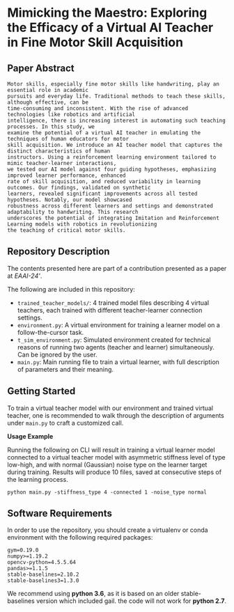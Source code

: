 # Mimicking the Maestro: Exploring the Efficacy of a Virtual AI Teacher in Fine Motor Skill Acquisition

## Paper Abstract
    Motor skills, especially fine motor skills like handwriting, play an essential role in academic
    pursuits and everyday life. Traditional methods to teach these skills, although effective, can be
    time-consuming and inconsistent. With the rise of advanced technologies like robotics and artificial
    intelligence, there is increasing interest in automating such teaching processes. In this study, we
    examine the potential of a virtual AI teacher in emulating the techniques of human educators for motor
    skill acquisition. We introduce an AI teacher model that captures the distinct characteristics of human
    instructors. Using a reinforcement learning environment tailored to mimic teacher-learner interactions,
    we tested our AI model against four guiding hypotheses, emphasizing improved learner performance, enhanced
    rate of skill acquisition, and reduced variability in learning outcomes. Our findings, validated on synthetic
    learners, revealed significant improvements across all tested hypotheses. Notably, our model showcased
    robustness across different learners and settings and demonstrated adaptability to handwriting. This research
    underscores the potential of integrating Imitation and Reinforcement Learning models with robotics in revolutionizing
    the teaching of critical motor skills.
    
## Repository Description
The contents presented here are part of a contribution presented as a paper at *EAAI-24'*.

The following are included in this repository:

  - `trained_teacher_models/`: 4 trained model files describing 4 virtual teachers, each trained with different teacher-learner connection settings.
  - `environment.py`: A virtual environment for training a learner model on a follow-the-cursor task.
  - `t_sim_environment.py`: Simulated environment created for technical reasons of running two agents (teacher and learner) simultaneously. Can be ignored 
by the user.
  - `main.py`: Main running file to train a virtual learner, with full description of parameters and their meaning.


## Getting Started
To train a virtual teacher model with our environment and trained virtual teacher, one is recommended to walk through the description of arguments under
`main.py` to craft a customized call.

**Usage Example**

Running the following on CLI will result in training a virtual learner model connected to a virtual teacher model with asymmetric stiffness level of type low-high,
and with normal (Gaussian) noise type on the learner target during training. Results will produce 10 files, saved at consecutive steps of the learning process.

```
python main.py -stiffness_type 4 -connected 1 -noise_type normal
```

## Software Requirements
In order to use the repository, you should create a virtualenv or conda environment with the following required packages:

    gym=0.19.0
    numpy>=1.19.2
    opencv-python=4.5.5.64
    pandas>=1.1.5
    stable-baselines=2.10.2
    stable-baselines3=1.3.0

We recommend using **python 3.6**, as it is based on an older stable-baselines version which included gail. the code will not work for **python 2.7**.